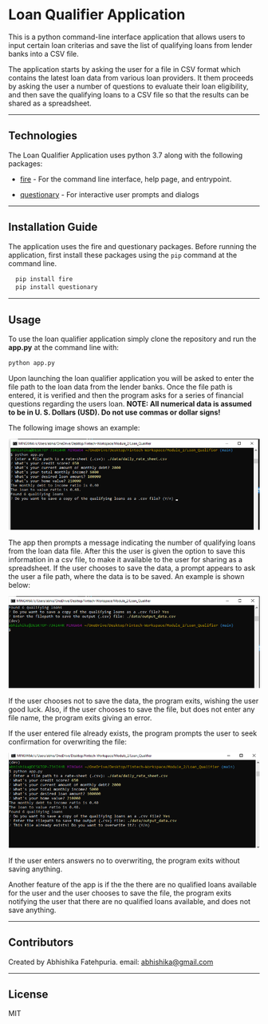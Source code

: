 # Loan Qualifier Application

This is a python command-line interface application that allows users to input certain loan criterias and save the list of qualifying loans from lender banks into a CSV file.

The application starts by asking the user for a file in CSV format which contains the latest loan data from various loan providers. It them proceeds by asking the user a number of questions to evaluate their loan eligibility, and then save the qualifying loans to a CSV file so that the results can be shared as a spreadsheet.

---

## Technologies

The Loan Qualifier Application uses python 3.7 along with the following packages:

* [fire](https://github.com/google/python-fire) - For the command line interface, help page, and entrypoint.

* [questionary](https://github.com/tmbo/questionary) - For interactive user prompts and dialogs

---

## Installation Guide

The application uses the fire and questionary packages. Before running the application, first install these packages using the `pip` command at the command line.

```python
  pip install fire
  pip install questionary
```

---

## Usage

To use the loan qualifier application simply clone the repository and run the **app.py** at the command line with:

```python
python app.py
```

Upon launching the loan qualifier application you will be asked to enter the file path to the loan data from the lender banks. Once the file path is entered, it is verified and then the program asks for a series of financial questions regarding the users loan. **NOTE: All numerical data is assumed to be in U. S. Dollars (USD). Do not use commas or dollar signs!** 

The following image shows an example:


![Loan Qualifier Prompts](Images/Loan_qualifier_image1.png)


The app then prompts a message indicating the number of qualifying loans from the loan data file. After this the user is given the option to save this information in a csv file, to make it available to the user for sharing as a spreadsheet. If the user chooses to save the data, a prompt appears to ask the user a file path, where the data is to be saved. An example is shown below:


![Data save prompts](Images/Loan_qualifier_image2.png)



If the user chooses not to save the data, the program exits, wishing the user good luck. Also, if the user chooses to save the file, but does not enter any file name, the program exits giving an error. 

If the user entered file already exists, the program prompts the user to seek confirmation for overwriting the file: 


![File Overwrite prompts](Images/Loan_qualifier_image3.png)


If the user enters answers no to overwriting, the program exits without saving anything. 

Another feature of the app is if the the there are no qualified loans available for the user and the user chooses to save the file, the program exits notifying the user that there are no qualified loans available, and does not save anything. 

---

## Contributors

Created by Abhishika Fatehpuria.
email: abhishika@gmail.com

---

## License

MIT
